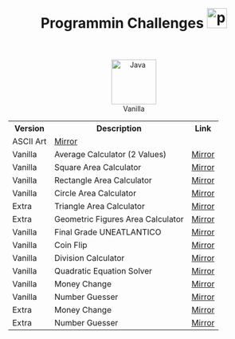 <header>
  <h1 align="center" style="margin: 0;">
    Programmin Challenges
    <img width="40px" alt="programmer" src="https://cdn-icons-png.flaticon.com/512/6062/6062646.png"/>
  </h1>
</header>

<body>

  <div align="center"><img width="90px" alt="Java" src="https://custom-icon-badges.demolab.com/badge/Java-007396.svg?logo=java&logoColor=white"/>
  
  <br>
  
  <table align="center">
    <tr>  
      <th style="text-align: center;">Version</td>
      <th style="text-align: center;">Description</td>
      <th style="text-align: center;">Link</td>
    </tr>
    <tr> Vanilla</td>
      <td>ASCII Art</td>
      <td><a href="https://github.com/AndrextA/prg1-22-23/blob/main/retos/entregas/andr%C3%A9sAlarc%C3%B3n/ASCIIArt/src/ArtASCII.java">Mirror</a></td>
    </tr>
    <tr>  
      <td>Vanilla</td>
      <td>Average Calculator (2 Values)</td>
      <td><a href="https://github.com/AndrextA/prg1-22-23/blob/main/retos/entregas/andr%C3%A9sAlarc%C3%B3n/AverageCalculator/src/AverageCalculator.java">Mirror</a></td>
    </tr>
    <tr>  
      <td>Vanilla</td>
      <td>Square Area Calculator</td>
      <td><a href="https://github.com/AndrextA/prg1-22-23/blob/main/retos/entregas/andr%C3%A9sAlarc%C3%B3n/AreaCalculator/src/AreaSquare.java">Mirror</a></td>
    </tr>
    <tr>  
      <td>Vanilla</td>
      <td>Rectangle Area Calculator</td>
      <td><a href="https://github.com/AndrextA/prg1-22-23/blob/main/retos/entregas/andr%C3%A9sAlarc%C3%B3n/AreaCalculator/src/AreaRectangle.java">Mirror</a></td>
    </tr>
    <tr>  
      <td>Vanilla</td>
      <td>Circle Area Calculator</td>
      <td><a href="https://github.com/AndrextA/prg1-22-23/blob/main/retos/entregas/andr%C3%A9sAlarc%C3%B3n/AreaCalculator/src/AreaCircle.java">Mirror</a></td>
    </tr>
    <tr>  
      <td>Extra</td>
      <td>Triangle Area Calculator</td>
      <td><a href="https://github.com/AndrextA/prg1-22-23/blob/main/retos/entregas/andr%C3%A9sAlarc%C3%B3n/AreaCalculator/src/AreaTriangle.java">Mirror</a></td>
    </tr>
    <tr>  
      <td>Extra</td>
      <td>Geometric Figures Area Calculator</td>
      <td><a href="https://github.com/AndrextA/prg1-22-23/blob/main/retos/entregas/andr%C3%A9sAlarc%C3%B3n/AreaCalculator/src/GeometicAreaCalculator.java">Mirror</a></td>
    </tr>
    <tr>  
      <td>Vanilla</td>
      <td>Final Grade UNEATLANTICO</td>
      <td><a href="https://github.com/AndrextA/prg1-22-23/blob/main/retos/entregas/andr%C3%A9sAlarc%C3%B3n/AverageCalculator/src/FinalGradeCalculator.java">Mirror</a></td>
    </tr>
    <tr>  
      <td>Vanilla</td>
      <td>Coin Flip</td>
      <td><a href="https://github.com/AndrextA/prg1-22-23/blob/main/retos/entregas/andr%C3%A9sAlarc%C3%B3n/CoinFlip/src/CoinFlip.java">Mirror</a></td>
    </tr>
    <tr>  
      <td>Vanilla</td>
      <td>Division Calculator</td>
      <td><a href="https://github.com/AndrextA/prg1-22-23/blob/main/retos/entregas/andr%C3%A9sAlarc%C3%B3n/RestrictedDivision/src/RestrictedDivison.java">Mirror</a></td>
    </tr>
    <tr>  
      <td>Vanilla</td>
      <td>Quadratic Equation Solver</td>
      <td><a href="https://github.com/AndrextA/prg1-22-23/blob/main/retos/entregas/andr%C3%A9sAlarc%C3%B3n/QuadraticEquationSolver/src/QuadraticEquationSolver.java">Mirror</a></td>
    </tr>
    <tr>  
      <td>Vanilla</td>
      <td>Money Change</td>
      <td><a href="https://github.com/AndrextA/prg1-22-23/blob/main/retos/entregas/andr%C3%A9sAlarc%C3%B3n/MoneyChange/src/MoneyChange.java">Mirror</a></td>
    </tr>
    <tr>  
      <td>Vanilla</td>
      <td>Number Guesser</td>
      <td><a href="https://github.com/AndrextA/prg1-22-23/blob/main/retos/entregas/andr%C3%A9sAlarc%C3%B3n/NumberGuesser/src/NumberGuesser.java">Mirror</a></td>
    </tr>
    <tr>  
      <td>Extra</td>
      <td>Money Change</td>
      <td><a href="#">Mirror</a></td>
    </tr>
    <tr>  
      <td>Extra</td>
      <td>Number Guesser</td>
      <td><a href="#">Mirror</a></td>
    </tr>
    
  </table>

</body>
